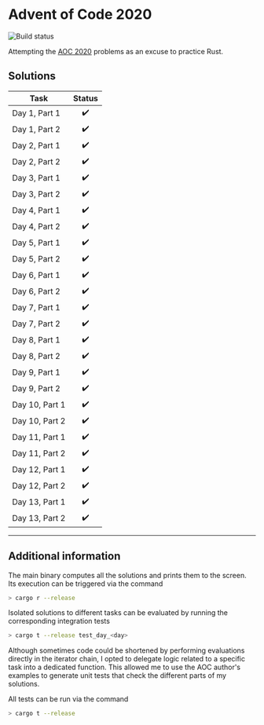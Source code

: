 # Advent of Code 2020

![Build status](https://travis-ci.com/FractalArt/AdventOfCode2020.svg?branch=master)

Attempting the [AOC 2020](https://adventofcode.com/2020/) problems as an excuse to practice Rust.

## Solutions

| Task | Status |
| ---- | :----: |
| Day 1, Part 1 | :heavy_check_mark: |
| Day 1, Part 2 | :heavy_check_mark: |
| Day 2, Part 1 | :heavy_check_mark: |
| Day 2, Part 2 | :heavy_check_mark: |
| Day 3, Part 1 | :heavy_check_mark: |
| Day 3, Part 2 | :heavy_check_mark: |
| Day 4, Part 1 | :heavy_check_mark: |
| Day 4, Part 2 | :heavy_check_mark: |
| Day 5, Part 1 | :heavy_check_mark: |
| Day 5, Part 2 | :heavy_check_mark: |
| Day 6, Part 1 | :heavy_check_mark: |
| Day 6, Part 2 | :heavy_check_mark: |
| Day 7, Part 1 | :heavy_check_mark: |
| Day 7, Part 2 | :heavy_check_mark: |
| Day 8, Part 1 | :heavy_check_mark: |
| Day 8, Part 2 | :heavy_check_mark: |
| Day 9, Part 1 | :heavy_check_mark: |
| Day 9, Part 2 | :heavy_check_mark: |
| Day 10, Part 1 | :heavy_check_mark: |
| Day 10, Part 2 | :heavy_check_mark: |
| Day 11, Part 1 | :heavy_check_mark: |
| Day 11, Part 2 | :heavy_check_mark: |
| Day 12, Part 1 | :heavy_check_mark: |
| Day 12, Part 2 | :heavy_check_mark: |
| Day 13, Part 1 | :heavy_check_mark: |
| Day 13, Part 2 | :heavy_check_mark: |

***
## Additional information

The main binary computes all the solutions and prints them to the screen. Its execution can be triggered
via the command

```bash
> cargo r --release
```

Isolated solutions to different tasks can be evaluated by running the corresponding integration tests

```bash
> cargo t --release test_day_<day>
```

Although sometimes code could be shortened by performing evaluations directly in the iterator chain,
I opted to delegate logic related to a specific task into a dedicated function. This allowed me to
use the AOC author's examples to generate unit tests that check the different parts of my solutions.

All tests can be run via the command

```bash
> cargo t --release
```